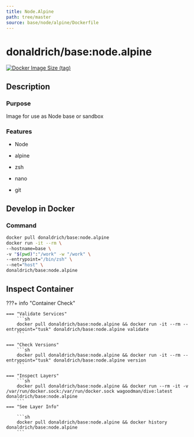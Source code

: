 ```yaml
---
title: Node.Alpine
path: tree/master
source: base/node/alpine/Dockerfile
---
```


# donaldrich/base:node.alpine

[![Docker Image Size (tag)](https://img.shields.io/docker/image-size/donaldrich/base/node.alpine?color=blue&label=size&logo=docker&style=flat-square)](https://hub.docker.com/r/donaldrich/base/node.alpine)

## Description

### Purpose

Image for use as Node base or sandbox

### Features

- Node

- alpine

- zsh

- nano

- git

## Develop in Docker

### Command

```sh
docker pull donaldrich/base:node.alpine
docker run -it --rm \
--hostname=base \
-v "$(pwd)":"/work" -w "/work" \
--entrypoint="/bin/zsh" \
--net="host" \
donaldrich/base:node.alpine
```

## Inspect Container

???+ info "Container Check"

    === "Validate Services"
        ```sh
        docker pull donaldrich/base:node.alpine && docker run -it --rm --entrypoint="tusk" donaldrich/base:node.alpine validate
        ```

    === "Check Versions"
        ```sh
        docker pull donaldrich/base:node.alpine && docker run -it --rm --entrypoint="tusk" donaldrich/base:node.alpine version
        ```

    === "Inspect Layers"
        ```sh
        docker pull donaldrich/base:node.alpine && docker run --rm -it -v /var/run/docker.sock:/var/run/docker.sock wagoodman/dive:latest donaldrich/base:node.alpine
        ```
    === "See Layer Info"

        ```sh
        docker pull donaldrich/base:node.alpine && docker history donaldrich/base:node.alpine
        ```
